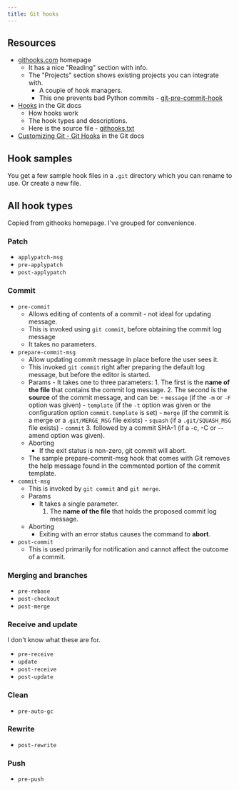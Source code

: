 ```yaml
---
title: Git hooks
---
```



## Resources

- [githooks.com](https://githooks.com/) homepage
    - It has a nice "Reading" section with info.
    - The "Projects" section shows existing projects you can integrate with.
        - A couple of hook managers.
        - This one prevents bad Python commits - [git-pre-commit-hook](https://pypi.org/project/git-pre-commit-hook/)
- [Hooks](https://git-scm.com/docs/githooks) in the Git docs
    - How hooks work
    - The hook types and descriptions.
    - Here is the source file - [githooks.txt](https://github.com/git/git/blob/master/Documentation/githooks.txt)
- [Customizing Git - Git Hooks](https://git-scm.com/book/en/v2/Customizing-Git-Git-Hooks) in the Git docs


## Hook samples

You get a few sample hook files in a `.git` directory which you can rename to use. Or create a new file.

## All hook types

Copied from githooks homepage. I've grouped for convenience.

### Patch

- `applypatch-msg`
- `pre-applypatch`
- `post-applypatch`

### Commit

- `pre-commit`
    - Allows editing of contents of a commit - not ideal for updating message.
    - This is invoked using `git commit`, before obtaining the commit log message
    - It takes no parameters.
- `prepare-commit-msg`
    - Allow updating commit message in place before the user sees it.
    - This invoked `git commit` right after preparing the default log message, but before the editor is started.
    - Params - It takes one to three parameters:
          1. The first is the **name of the file** that contains the commit log message. 
          2. The second is the **source** of the commit message, and can be: 
              - `message` (if the `-m` or `-F` option was given)
              - `template` (if the `-t` option was given or the configuration option `commit.template` is set)
              - `merge` (if the commit is a merge or a .`git/MERGE_MSG` file exists)
              - `squash` (if a `.git/SQUASH_MSG` file exists)
              - `commit`
          3. followed by a commit SHA-1 (if a -c, -C or --amend option was given).
    - Aborting
        - If the exit status is non-zero, git commit will abort.
    - The sample prepare-commit-msg hook that comes with Git removes the help message found in the commented portion of the commit template.
- `commit-msg`
    - This is invoked by `git commit` and `git merge`.
    - Params
        - It takes a single parameter.
            1. The **name of the file** that holds the proposed commit log message.
    - Aborting
        - Exiting with an error status causes the command to **abort**.
- `post-commit`
    - This is used primarily for notification and cannot affect the outcome of a commit.

### Merging and branches

- `pre-rebase`
- `post-checkout`
- `post-merge`

### Receive and update

I don't know what these are for.

- `pre-receive`
- `update`
- `post-receive`
- `post-update`

### Clean

- `pre-auto-gc`

### Rewrite

- `post-rewrite`

### Push

- `pre-push`

